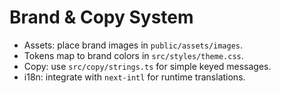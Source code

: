 # Brand & Copy System

- Assets: place brand images in `public/assets/images`.
- Tokens map to brand colors in `src/styles/theme.css`.
- Copy: use `src/copy/strings.ts` for simple keyed messages.
- i18n: integrate with `next-intl` for runtime translations.
